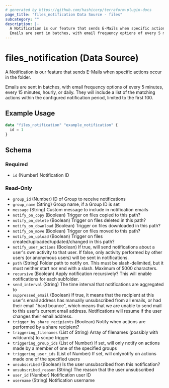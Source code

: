 ```yaml
---
# generated by https://github.com/hashicorp/terraform-plugin-docs
page_title: "files_notification Data Source - files"
subcategory: ""
description: |-
  A Notification is our feature that sends E-Mails when specific actions occur in the folder.
  Emails are sent in batches, with email frequency options of every 5 minutes, every 15 minutes, hourly, or daily. They will include a list of the matching actions within the configured notification period, limited to the first 100.
---
```


# files_notification (Data Source)

A Notification is our feature that sends E-Mails when specific actions occur in the folder.



Emails are sent in batches, with email frequency options of every 5 minutes, every 15 minutes, hourly, or daily. They will include a list of the matching actions within the configured notification period, limited to the first 100.

## Example Usage

```terraform
data "files_notification" "example_notification" {
  id = 1
}
```

<!-- schema generated by tfplugindocs -->
## Schema

### Required

- `id` (Number) Notification ID

### Read-Only

- `group_id` (Number) ID of Group to receive notifications
- `group_name` (String) Group name, if a Group ID is set
- `message` (String) Custom message to include in notification emails
- `notify_on_copy` (Boolean) Trigger on files copied to this path?
- `notify_on_delete` (Boolean) Trigger on files deleted in this path?
- `notify_on_download` (Boolean) Trigger on files downloaded in this path?
- `notify_on_move` (Boolean) Trigger on files moved to this path?
- `notify_on_upload` (Boolean) Trigger on files created/uploaded/updated/changed in this path?
- `notify_user_actions` (Boolean) If true, will send notifications about a user's own activity to that user.  If false, only activity performed by other users (or anonymous users) will be sent in notifications.
- `path` (String) Folder path to notify on. This must be slash-delimited, but it must neither start nor end with a slash. Maximum of 5000 characters.
- `recursive` (Boolean) Apply notification recursively?  This will enable notifications for each subfolder.
- `send_interval` (String) The time interval that notifications are aggregated to
- `suppressed_email` (Boolean) If true, it means that the recipient at this user's email address has manually unsubscribed from all emails, or had their email "hard bounce", which means that we are unable to send mail to this user's current email address. Notifications will resume if the user changes their email address.
- `trigger_by_share_recipients` (Boolean) Notify when actions are performed by a share recipient?
- `triggering_filenames` (List of String) Array of filenames (possibly with wildcards) to scope trigger
- `triggering_group_ids` (List of Number) If set, will only notify on actions made by a member of one of the specified groups
- `triggering_user_ids` (List of Number) If set, will onlynotify on actions made one of the specified users
- `unsubscribed` (Boolean) Is the user unsubscribed from this notification?
- `unsubscribed_reason` (String) The reason that the user unsubscribed
- `user_id` (Number) Notification user ID
- `username` (String) Notification username
